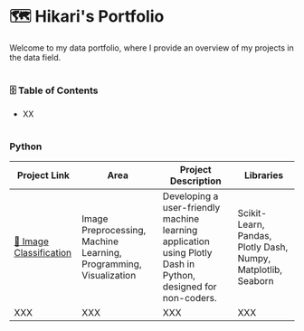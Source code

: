 # :world_map: Hikari's Portfolio
Welcome to my data portfolio, where I provide an overview of my projects in the data field.
# <h3> :file_cabinet: Table of Contents </h3>
- XX

# <h3> Python </h3>
| Project Link | Area | Project Description | Libraries |
|--------------|-----------------|-------|---------------------|
| [ :milky_way: Image Classification](https://github.com/HikariJadeEmpire/THNumber_img_classification-dash_app-) | Image Preprocessing, Machine Learning, Programming, Visualization | Developing a user-friendly machine learning application using Plotly Dash in Python, designed for non-coders.| Scikit-Learn, Pandas, Plotly Dash, Numpy, Matplotlib, Seaborn |
 | XXX | XXX | XXX | XXX |
